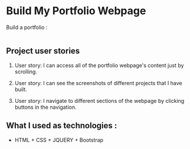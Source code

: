 # Build My Portfolio Webpage

Build a portfolio :

<p align="center">
	<img src="IMG_PORT/capture-portfolio.png" alt="">
</p>

## Project user stories

1. User story: I can access all of the portfolio webpage's content just by scrolling.

2. User story: I can see the screenshots of different projects that I have built. 

3. User story: I navigate to different sections of the webpage by clicking buttons in the navigation.


## What I used as technologies :

-  HTML + CSS + JQUERY + Bootstrap
